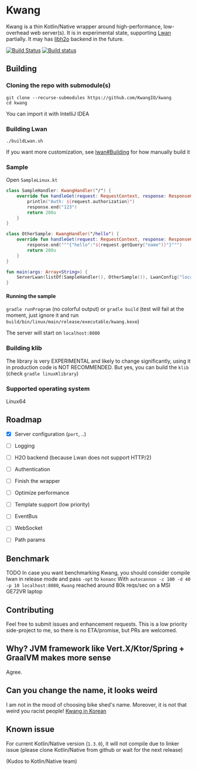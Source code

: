 # Kwang
Kwang is a thin Kotlin/Native wrapper around high-performance, low-overhead web server(s).
It is in experimental state, supporting [Lwan](https://github.com/lpereira/lwan/) partially. It may has [libh2o](https://h2o.examp1e.net/) backend in the future.

[![Build Status](https://travis-ci.com/KwangIO/kwang.svg?branch=master)](https://travis-ci.com/KwangIO/kwang)
[![Build status](https://quangio.visualstudio.com/Kwang/_apis/build/status/Kwang-Gradle-CI)](https://quangio.visualstudio.com/Kwang/_build/latest?definitionId=1)



## Building
### Cloning the repo with submodule(s)
```
git clone --recurse-submodules https://github.com/KwangIO/kwang
cd kwang
```
You can import it with IntelliJ IDEA
### Building Lwan
```
./buildLwan.sh
```
If you want more customization, see [lwan#Building](https://github.com/lpereira/lwan#building) for how manually build it

### Sample
Open `SampleLinux.kt`
```kotlin
class SampleHandler: KwangHandler("/") {
    override fun handleGet(request: RequestContext, response: ResponseContext): UInt {
        println("Auth: ${request.authorization}")
        response.end("123")
        return 200u
    }
}

class OtherSample: KwangHandler("/hello") {
    override fun handleGet(request: RequestContext, response: ResponseContext): UInt {
        response.end("""{"hello":"${request.getQuery("name")}"}""")
        return 200u
    }
}

fun main(args: Array<String>) {
    ServerLwan(listOf(SampleHandler(), OtherSample()), LwanConfig("localhost:8081"))
}

```

#### Running the sample
`gradle runProgram` (no colorful output) or  `gradle build` (test will fail at the moment, just ignore it and run `build/bin/linux/main/release/executable/kwang.kexe`)

The server will start on `localhost:8080`

### Building klib
The library is very EXPERIMENTAL and likely to change significantly, using it in production code is NOT RECOMMENDED. But yes, you can build the `klib` (check `gradle linuxKlibrary`)

### Supported operating system
Linux64

## Roadmap
* [x] Server configuration (`port`, ..)
* [ ] Logging
* [ ] H2O backend (because Lwan does not support HTTP/2)
* [ ] Authentication
* [ ] Finish the wrapper
* [ ] Optimize performance
* [ ] Template support (low priority)
* [ ] EventBus
* [ ] WebSocket
* [ ] Path params


## Benchmark
TODO
In case you want benchmarking Kwang, you should consider compile lwan in release mode and pass `-opt` to `konanc`
With `autocannon -c 100 -d 40 -p 10 localhost:8080`, `Kwang` reached around 80k reqs/sec on a MSI GE72VR laptop

## Contributing
Feel free to submit issues and enhancement requests. This is a low priority side-project to me, so there is no ETA/promise, but PRs are welcomed. 

## Why? JVM framework like Vert.X/Ktor/Spring + GraalVM makes more sense
Agree. 

## Can you change the name, it looks weird
I am not in the mood of choosing bike shed's name. Moreover, it is not that weird you racist people! [Kwang in Korean](https://www.wikiwand.com/en/Kwang)

## Known issue
For current Kotlin/Native version (`1.3.0`), it will not compile due to linker issue (please clone Kotlin/Native from github or wait for the next release)

(Kudos to Kotlin/Native team)
